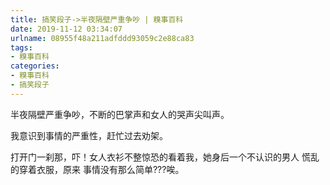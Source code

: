 ```yaml
---
title: 搞笑段子->半夜隔壁严重争吵 | 糗事百科
date: 2019-11-12 03:34:07
urlname: 08955f48a211adfddd93059c2e88ca83
tags: 
- 糗事百科
categories:
- 糗事百科
- 搞笑段子
---
```

半夜隔壁严重争吵，不断的巴掌声和女人的哭声尖叫声。

我意识到事情的严重性，赶忙过去劝架。

打开门一刹那，吓！女人衣衫不整惊恐的看着我，她身后一个不认识的男人 慌乱的穿着衣服，原来 事情没有那么简单???唉。


